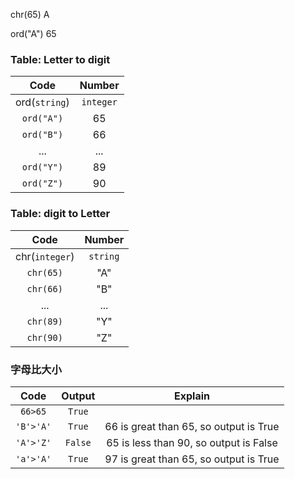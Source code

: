 

chr(65) A

ord("A") 65

### Table: Letter to digit
|Code|Number|
|:----------:|:----------:|
|ord(`string`)|`integer`|
|`ord("A")`|65|
|`ord("B")`|66|
|...|...|
|`ord("Y")`|89|
|`ord("Z")`|90|

### Table: digit to Letter
|Code|Number|
|:----------:|:----------:|
|chr(`integer`)|`string`|
|`chr(65)`|"A"|
|`chr(66)`|"B"|
|...|...|
|`chr(89)`|"Y"|
|`chr(90)`|"Z"|

### 字母比大小
|Code|Output|Explain|
|:----------:|:----------:|:----------:|
|`66>65`|`True`||
|`'B'>'A'`|`True`|66 is great than 65, so output is True|
|`'A'>'Z'`|`False`|65 is less than 90, so output is False|
|`'a'>'A'`|`True`|97 is great than 65, so output is True|
